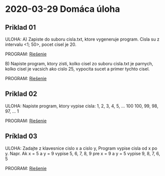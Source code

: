 # 2020-03-29 Domáca úloha

## Priklad 01

ULOHA: A) Zapiste do suboru cisla.txt, ktore vygeneruje program.
Cisla su z intervalu <1; 50>, pocet cisel je 20.

PROGRAM: [Riešenie](01a.c)

B) Napiste program, ktory zisti, kolko cisel zo suboru cisla.txt je parnych, 
kolko cisel je vacsich ako cislo 25, 
vypocita sucet a primer tychto cisel.

PROGRAM: [Riešenie](01b.c)

## Priklad 02

ULOHA: Napiste program, ktory vypise cisla:
1, 2, 3, 4, 5, ... 100
100, 99, 98, 97, ... 1

PROGRAM: [Riešenie](02.c)

## Príklad 03 

ULOHA: Zadajte z klavesnice cislo x a cislo y,
Program vypise cisla od x po y.
Napr. Ak x = 5 a y = 9 vypise 5, 6, 7, 8, 9
pre x = 9 a y = 5 vypise 9, 8, 7, 6, 5

PROGRAM: [Riešenie](03.c)
